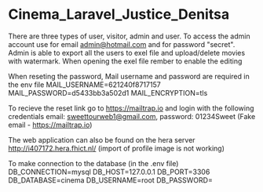 # Cinema_Laravel_Justice_Denitsa

   There are three types of user, visitor, admin and user.
   To access the admin account use for email admin@hotmail.com and for password "secret".
   Admin is able to export all the users to exel file and upload/delete movies with watermark.
   When opening the exel file rember to enable the editing
   
   When reseting the password, Mail username and password are required in the env file
   MAIL_USERNAME=621240f8717157
   MAIL_PASSWORD=d5433bb3a502d1
   MAIL_ENCRYPTION=tls
   
   To recieve the reset link go to https://mailtrap.io and login with the following credentials
   email: sweettourweb1@gmail.com, password: 01234Sweet (Fake email - https://mailtrap.io)
   
   The web application can also be found on the hera server http://i407172.hera.fhict.nl/ (import of profile image is not working)
   
To make connection to the database (in the .env file)   
DB_CONNECTION=mysql
DB_HOST=127.0.0.1
DB_PORT=3306
DB_DATABASE=cinema
DB_USERNAME=root
DB_PASSWORD=
   